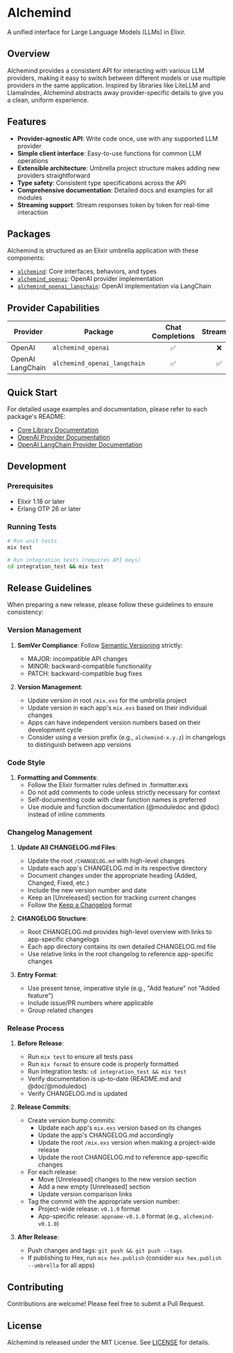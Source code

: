 # Alchemind

A unified interface for Large Language Models (LLMs) in Elixir.

## Overview

Alchemind provides a consistent API for interacting with various LLM providers, making it easy to switch between different models or use multiple providers in the same application. Inspired by libraries like LiteLLM and LlamaIndex, Alchemind abstracts away provider-specific details to give you a clean, uniform experience.

## Features

- **Provider-agnostic API**: Write code once, use with any supported LLM provider
- **Simple client interface**: Easy-to-use functions for common LLM operations
- **Extensible architecture**: Umbrella project structure makes adding new providers straightforward
- **Type safety**: Consistent type specifications across the API
- **Comprehensive documentation**: Detailed docs and examples for all modules
- **Streaming support**: Stream responses token by token for real-time interaction

## Packages

Alchemind is structured as an Elixir umbrella application with these components:

- [`alchemind`](apps/alchemind/README.md): Core interfaces, behaviors, and types
- [`alchemind_openai`](apps/alchemind_openai/README.md): OpenAI provider implementation
- [`alchemind_openai_langchain`](apps/alchemind_openai_langchain/README.md): OpenAI implementation via LangChain

## Provider Capabilities

| Provider | Package | Chat Completions | Streaming | Speech to Text | Text to Speech |
|----------|---------|:----------------:|:---------:|:--------------:|:--------------:|
| OpenAI | `alchemind_openai` | ✅ | ❌ | ✅ | ✅ |
| OpenAI LangChain | `alchemind_openai_langchain` | ✅ | ✅ | ❌ | ❌ |

## Quick Start

For detailed usage examples and documentation, please refer to each package's README:
- [Core Library Documentation](apps/alchemind/README.md)
- [OpenAI Provider Documentation](apps/alchemind_openai/README.md)
- [OpenAI LangChain Provider Documentation](apps/alchemind_openai_langchain/README.md)

## Development

### Prerequisites

- Elixir 1.18 or later
- Erlang OTP 26 or later

### Running Tests

```bash
# Run unit tests
mix test

# Run integration tests (requires API keys)
cd integration_test && mix test
```

## Release Guidelines

When preparing a new release, please follow these guidelines to ensure consistency:

### Version Management

1. **SemVer Compliance**: Follow [Semantic Versioning](https://semver.org/) strictly:
   - MAJOR: incompatible API changes
   - MINOR: backward-compatible functionality
   - PATCH: backward-compatible bug fixes

2. **Version Management**:
   - Update version in root `/mix.exs` for the umbrella project
   - Update version in each app's `mix.exs` based on their individual changes
   - Apps can have independent version numbers based on their development cycle
   - Consider using a version prefix (e.g., `alchemind-x.y.z`) in changelogs to distinguish between app versions

### Code Style

1. **Formatting and Comments**:
   - Follow the Elixir formatter rules defined in .formatter.exs
   - Do not add comments to code unless strictly necessary for context
   - Self-documenting code with clear function names is preferred
   - Use module and function documentation (@moduledoc and @doc) instead of inline comments

### Changelog Management

1. **Update All CHANGELOG.md Files**:
   - Update the root `/CHANGELOG.md` with high-level changes
   - Update each app's CHANGELOG.md in its respective directory
   - Document changes under the appropriate heading (Added, Changed, Fixed, etc.)
   - Include the new version number and date
   - Keep an [Unreleased] section for tracking current changes
   - Follow the [Keep a Changelog](https://keepachangelog.com/) format

2. **CHANGELOG Structure**:
   - Root CHANGELOG.md provides high-level overview with links to app-specific changelogs
   - Each app directory contains its own detailed CHANGELOG.md file
   - Use relative links in the root changelog to reference app-specific changes

3. **Entry Format**:
   - Use present tense, imperative style (e.g., "Add feature" not "Added feature")
   - Include issue/PR numbers where applicable
   - Group related changes

### Release Process

1. **Before Release**:
   - Run `mix test` to ensure all tests pass
   - Run `mix format` to ensure code is properly formatted
   - Run integration tests: `cd integration_test && mix test`
   - Verify documentation is up-to-date (README.md and @doc/@moduledoc)
   - Verify CHANGELOG.md is updated

2. **Release Commits**:
   - Create version bump commits:
     - Update each app's `mix.exs` version based on its changes
     - Update the app's CHANGELOG.md accordingly
     - Update the root `/mix.exs` version when making a project-wide release
     - Update the root CHANGELOG.md to reference app-specific changes
   - For each release:
     - Move [Unreleased] changes to the new version section
     - Add a new empty [Unreleased] section
     - Update version comparison links
   - Tag the commit with the appropriate version number:
     - Project-wide release: `v0.1.0` format
     - App-specific release: `appname-v0.1.0` format (e.g., `alchemind-v0.1.0`)

3. **After Release**:
   - Push changes and tags: `git push && git push --tags`
   - If publishing to Hex, run `mix hex.publish` (consider `mix hex.publish --umbrella` for all apps)

## Contributing

Contributions are welcome! Please feel free to submit a Pull Request.

## License

Alchemind is released under the MIT License. See [LICENSE](LICENSE) for details.